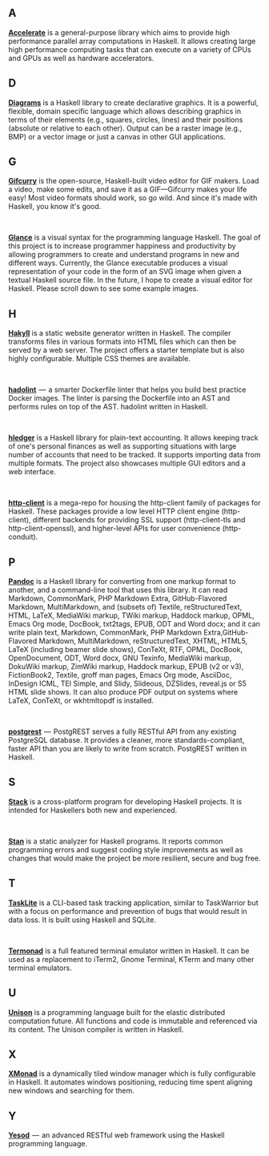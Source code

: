 ## A

[**Accelerate**](https://www.acceleratehs.org/) is a general-purpose library which aims to provide high performance parallel array computations in Haskell. It allows creating large high performance computing tasks that can execute on a variety of CPUs and GPUs as well as hardware accelerators.

## D

[**Diagrams**](https://diagrams.github.io/) is a Haskell library to create declarative graphics. It is a powerful, flexible, domain specific language which allows describing graphics in terms of their elements (e.g., squares, circles, lines) and their positions (absolute or relative to each other). Output can be a raster image (e.g., BMP) or a vector image or just a canvas in other GUI applications.

## G

[**Gifcurry**](https://github.com/lettier/gifcurry) is the open-source, Haskell-built video editor for GIF makers. Load a video, make some edits, and save it as a GIF—Gifcurry makes your life easy! Most video formats should work, so go wild. And since it's made with Haskell, you know it's good.

<br>

[**Glance**](https://github.com/rgleichman/glance) is a visual syntax for the programming language Haskell. The goal of this project is to increase programmer happiness and productivity by allowing programmers to create and understand programs in new and different ways. Currently, the Glance executable produces a visual representation of your code in the form of an SVG image when given a textual Haskell source file. In the future, I hope to create a visual editor for Haskell. Please scroll down to see some example images.

## H

[**Hakyll**](https://jaspervdj.be/hakyll/) is a static website generator written in Haskell. The compiler transforms files in various formats into HTML files which can then be served by a web server. The project offers a starter template but is also highly configurable. Multiple CSS themes are available.

<br>

[**hadolint**](https://github.com/lukasmartinelli/hadolint)  —  a smarter Dockerfile linter that helps you build best practice Docker images. The linter is parsing the Dockerfile into an AST and performs rules on top of the AST. hadolint written in Haskell.


<br>

[**hledger**](https://hledger.org/) is a Haskell library for plain-text accounting. It allows keeping track of one's personal finances as well as supporting situations with large number of accounts that need to be tracked. It supports importing data from multiple formats. The project also showcases multiple GUI editors and a web interface.

<br>

[**http-client**](https://github.com/snoyberg/http-client) is a mega-repo for housing the http-client family of packages for Haskell. These packages provide a low level HTTP client engine (http-client), different backends for providing SSL support (http-client-tls and http-client-openssl), and higher-level APIs for user convenience (http-conduit).

## P

[**Pandoc**](https://github.com/jgm/pandoc) is a Haskell library for converting from one markup format to another, and a command-line tool that uses this library. It can read Markdown, CommonMark, PHP Markdown Extra, GitHub-Flavored Markdown, MultiMarkdown, and (subsets of) Textile, reStructuredText, HTML, LaTeX, MediaWiki markup, TWiki markup, Haddock markup, OPML, Emacs Org mode, DocBook, txt2tags, EPUB, ODT and Word docx; and it can write plain text, Markdown, CommonMark, PHP Markdown Extra,GitHub-Flavored Markdown, MultiMarkdown, reStructuredText, XHTML, HTML5, LaTeX (including beamer slide shows), ConTeXt, RTF, OPML, DocBook, OpenDocument, ODT, Word docx, GNU Texinfo, MediaWiki markup, DokuWiki markup, ZimWiki markup, Haddock markup, EPUB (v2 or v3), FictionBook2, Textile, groff man pages, Emacs Org mode, AsciiDoc, InDesign ICML, TEI Simple, and Slidy, Slideous, DZSlides, reveal.js or S5 HTML slide shows. It can also produce PDF output on systems where LaTeX, ConTeXt, or wkhtmltopdf is installed.

<br>

[**postgrest**](https://github.com/begriffs/postgrest)  —  PostgREST serves a fully RESTful API from any existing PostgreSQL database. It provides a cleaner, more standards-compliant, faster API than you are likely to write from scratch. PostgREST written in Haskell.

## S

[**Stack**](https://github.com/commercialhaskell/stack) is a cross-platform program for developing Haskell projects. It is intended for Haskellers both new and experienced.

<br>

[**Stan**](https://kowainik.github.io/projects/stan) is a static analyzer for Haskell programs. It reports common programming errors and suggest coding style improvements as well as changes that would make the project be more resilient, secure and bug free.

## T

[**TaskLite**](https://tasklite.org/introduction.html) is a CLI-based task tracking application, similar to TaskWarrior but with a focus on performance and prevention of bugs that would result in data loss. It is built using Haskell and SQLite.

<br>

[**Termonad**](https://github.com/cdepillabout/termonad) is a full featured terminal emulator written in Haskell. It can be used as a replacement to iTerm2, Gnome Terminal, KTerm and many other terminal emulators.

## U

[**Unison**](https://www.unisonweb.org/) is a programming language built for the elastic distributed computation future. All functions and code is immutable and referenced via its content. The Unison compiler is written in Haskell.

## X

[**XMonad**](https://github.com/xmonad/xmonad) is a dynamically tiled window manager which is fully configurable in Haskell. It automates windows positioning, reducing time spent aligning new windows and searching for them.

## Y

[**Yesod**](https://github.com/yesodweb/yesod)  —  an advanced RESTful web framework using the Haskell programming language.
